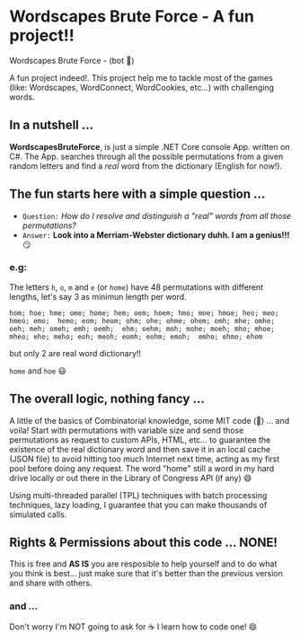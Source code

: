 # Wordscapes Brute Force - A fun project!!
Wordscapes Brute Force - (bot 🤖)

A fun project indeed!. 
This project help me to tackle most of the games (like: Wordscapes, WordConnect, WordCookies, etc...) with challenging words.

## In a nutshell ... 
**WordscapesBruteForce**, is just a simple .NET Core console App. written on C#. The App. searches through all the possible permutations from a given random letters and find a 
*real* word from the dictionary (English for now!).

## The fun starts here with a simple question ...
- ``Question:`` *How do I resolve and distinguish a "real" words from all those permutations?*
- ``Answer:`` **Look into a Merriam-Webster dictionary duhh. I am a genius!!!** 😏

### e.g: 
The letters ``h``, ``o``, ``m`` and ``e`` (or ``home``) have 48 permutations 
with different lengths, let's say 3 as minimun length per word.

``hom; hoe; hme; ome; home; hem; oem; hoem; hmo; moe; hmoe; heo; meo; hmeo; emo; 
hemo; eom; heom; ohm; ohe; ohme; ohem; omh; mhe; omhe; oeh; meh; omeh; emh; oemh; 
ehm; oehm; moh; mohe; moeh; mho; mhoe; mheo; eho; meho; eoh; meoh; eomh; eohm; emoh; 
emho; ehmo; ehom``

but only 2 are real word dictionary!!

``home`` and ``hoe`` 😃

## The overall logic, nothing fancy ...
A little of the basics of Combinatorial knowledge, some MIT code (🥇) ... and voila! Start with permutations with variable size and send those permutations as request to custom APIs, HTML, etc... to guarantee the existence of the real dictionary word and then save it in an local cache (JSON file) to avoid hitting too much Internet next time, acting as my first pool before doing any request. The word "home" still a word in my hard drive locally or out there in the Library of Congress API (if any) 😄

Using multi-threaded parallel (TPL) techniques with batch processing techniques, lazy loading, I guarantee that you can make thousands of simulated calls.

## Rights & Permissions about this code ... NONE!
This is free and **AS IS** you are resposible to help yourself and to do what you think is best... just make sure that it's better than the previous version  and share with others. 

### and ...
Don't worry I'm NOT going to ask for ☕ I learn how to code one! 😄
